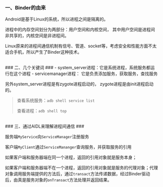 ### 一、Binder的由来 ###
Android是基于Linux的系统，所以进程之间是隔离的。

进程中的内存空间划分为两部分：用户空间和内核空间， 其中用户空间是进程间非共享的，内核空间是非进程间。

Linux原来的进程间通信机制有信号、管道、socket等，考虑安全和性能方面不太适合手机，所以产生了Binder这种技术。

<br/>
### 二、几个关键词 ###
- system_server进程：它是系统进程，系统服务都运行在这个进程
- servicemanager进程： 它是负责添加服务，获取服务，查找服务

另外system_server进程是有zygote进程启动的， zygote进程是由init进程启动的。

>查看系统服务：`adb shell service list`
>
>查看进程：`adb shell top`

<br/>
### 三、通过AIDL来理解进程间通信 ###

服务端`MyService`向`ServiceManager`注册服务

客户端`MyClient`通过`ServiceMananger`查询服务，并获取服务的引用

如果客户端和服务器端在同一个进程，返回的引用对象就是服务本身；

如果客户端和服务器端不在一个进程，返回的引用对象就是服务的代理对象；代理对象调用服务端提供的方法后，通过`transact`方法传递数据，经过Binder驱动后，由真是服务对象的`onTransact`方法处理并返回结果。

